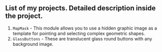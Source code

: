 ## List of my projects. Detailed description inside the project.
1. `MapMask` - This module allows you to use a hidden graphic image as a template for pointing and selecting complex geometric shapes.
2. `GlassButtons` - These are translucent glass round buttons with any background image.